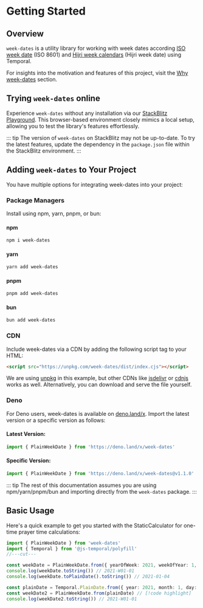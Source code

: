 # Getting Started

## Overview

`week-dates` is a utility library for working with week dates according [ISO week date](https://en.wikipedia.org/wiki/ISO_week_date) (ISO 8601) and [Hijri week calendars](https://github.com/khawarizmus/hijri-week-calendar)  (Hijri week date) using Temporal.

For insights into the motivation and features of this project, visit the [Why week-dates](./introduction.md#why) section.

## Trying `week-dates` online

Experience `week-dates` without any installation via our [StackBlitz Playground](https://stackblitz.com/edit/prayer-ts?file=src%2FPrayerTimes.ts&terminal=dev). This browser-based environment closely mimics a local setup, allowing you to test the library's features effortlessly.

::: tip
The version of `week-dates` on StackBlitz may not be up-to-date. To try the latest features, update the dependency in the `package.json` file within the StackBlitz environment.
:::

## Adding `week-dates` to Your Project

You have multiple options for integrating week-dates into your project:

### Package Managers

Install using npm, yarn, pnpm, or bun:

#### npm

```bash
npm i week-dates
```

#### yarn

```bash
yarn add week-dates
```

#### pnpm

```bash
pnpm add week-dates
```

#### bun

```bash
bun add week-dates
```

### CDN

Include week-dates via a CDN by adding the following script tag to your HTML:

```html
<script src="https://unpkg.com/week-dates/dist/index.cjs"></script>
```

We are using [unpkg](https://unpkg.com) in this example, but other CDNs like [jsdelivr](https://www.jsdelivr.com/) or [cdnjs](https://cdnjs.com/) works as well. Alternatively, you can download and serve the file yourself.

### Deno

For Deno users, week-dates is available on [deno.land/x](https://deno.land/x). Import the latest version or a specific version as follows:

#### Latest Version:

```ts
import { PlainWeekDate } from 'https://deno.land/x/week-dates'
```

#### Specific Version:

```ts
import { PlainWeekDate } from 'https://deno.land/x/week-dates@v1.1.0'
```

::: tip
The rest of this documentation assumes you are using npm/yarn/pnpm/bun and importing directly from the `week-dates` package.
:::

## Basic Usage

Here's a quick example to get you started with the StaticCalculator for one-time prayer time calculations:

```ts twoslash
import { PlainWeekDate } from 'week-dates'
import { Temporal } from '@js-temporal/polyfill'
//---cut---

const weekDate = PlainWeekDate.from({ yearOfWeek: 2021, weekOfYear: 1, dayOfWeek: 1, }) // [!code highlight]
console.log(weekDate.toString()) // 2021-W01-01
console.log(weekDate.toPlainDate().toString()) // 2021-01-04

const plainDate = Temporal.PlainDate.from({ year: 2021, month: 1, day: 4 }) // [!code highlight]
const weekDate2 = PlainWeekDate.from(plainDate) // [!code highlight]
console.log(weekDate2.toString()) // 2021-W01-01
```
